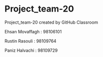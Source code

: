 # Project_team-20
Project_team-20 created by GitHub Classroom

Ehsan Movaffagh : 98106101


Rustin Rasouli : 98109764


Paniz Halvachi : 98109729


